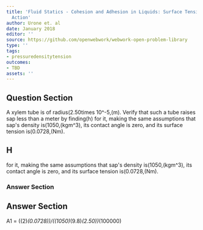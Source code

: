 ```yaml
---
title: 'Fluid Statics - Cohesion and Adhesion in Liquids: Surface Tension and Capillary
  Action'
author: Urone et. al
date: January 2018
editor: ''
source: https://github.com/openwebwork/webwork-open-problem-library
type: ''
tags:
- pressuredensitytension
outcomes:
- TBD
assets: ''
---
```


## Question Section 

A xylem tube is of radius(2.50times 10^-5,(m). Verify that such a tube raises sap less than a meter by finding(h) for it, making the same assumptions that sap's density is(1050,(kgm^3), its contact angle is zero, and its surface tension is(0.0728,(Nm).
## H
for it, making the same assumptions that sap's density is(1050,(kgm^3), its contact angle is zero, and its surface tension is(0.0728,(Nm).
### Answer Section


## Answer Section

A1 = ((2)*(0.0728))/((1050)*(9.8)*(2.50))*(100000)